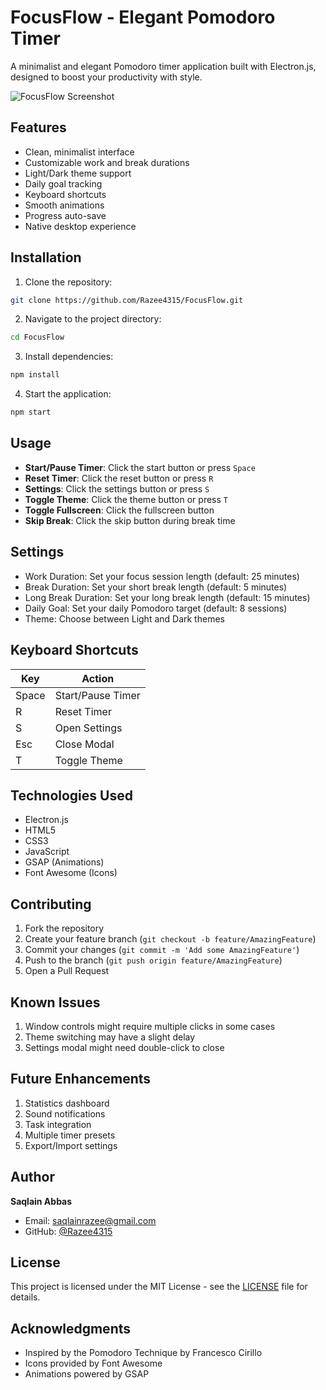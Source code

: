 # FocusFlow - Elegant Pomodoro Timer

A minimalist and elegant Pomodoro timer application built with Electron.js, designed to boost your productivity with style.

![FocusFlow Screenshot](screenshots/main.png)

## Features

- Clean, minimalist interface
- Customizable work and break durations
- Light/Dark theme support
- Daily goal tracking
- Keyboard shortcuts
- Smooth animations
- Progress auto-save
- Native desktop experience

## Installation

1. Clone the repository:
```bash
git clone https://github.com/Razee4315/FocusFlow.git
```

2. Navigate to the project directory:
```bash
cd FocusFlow
```

3. Install dependencies:
```bash
npm install
```

4. Start the application:
```bash
npm start
```

## Usage

- **Start/Pause Timer**: Click the start button or press `Space`
- **Reset Timer**: Click the reset button or press `R`
- **Settings**: Click the settings button or press `S`
- **Toggle Theme**: Click the theme button or press `T`
- **Toggle Fullscreen**: Click the fullscreen button
- **Skip Break**: Click the skip button during break time

## Settings

- Work Duration: Set your focus session length (default: 25 minutes)
- Break Duration: Set your short break length (default: 5 minutes)
- Long Break Duration: Set your long break length (default: 15 minutes)
- Daily Goal: Set your daily Pomodoro target (default: 8 sessions)
- Theme: Choose between Light and Dark themes

## Keyboard Shortcuts

| Key      | Action            |
|----------|-------------------|
| Space    | Start/Pause Timer |
| R        | Reset Timer       |
| S        | Open Settings     |
| Esc      | Close Modal       |
| T        | Toggle Theme      |

## Technologies Used

- Electron.js
- HTML5
- CSS3
- JavaScript
- GSAP (Animations)
- Font Awesome (Icons)

## Contributing

1. Fork the repository
2. Create your feature branch (`git checkout -b feature/AmazingFeature`)
3. Commit your changes (`git commit -m 'Add some AmazingFeature'`)
4. Push to the branch (`git push origin feature/AmazingFeature`)
5. Open a Pull Request

## Known Issues

1. Window controls might require multiple clicks in some cases
2. Theme switching may have a slight delay
3. Settings modal might need double-click to close

## Future Enhancements

1. Statistics dashboard
2. Sound notifications
3. Task integration
4. Multiple timer presets
5. Export/Import settings

## Author

**Saqlain Abbas**
- Email: saqlainrazee@gmail.com
- GitHub: [@Razee4315](https://github.com/Razee4315)

## License

This project is licensed under the MIT License - see the [LICENSE](LICENSE) file for details.

## Acknowledgments

- Inspired by the Pomodoro Technique by Francesco Cirillo
- Icons provided by Font Awesome
- Animations powered by GSAP

